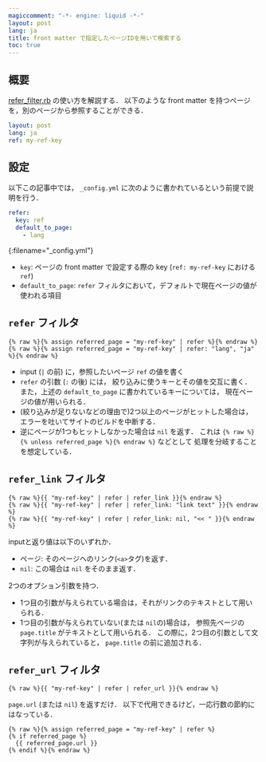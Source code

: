 ```yaml
---
magiccomment: "-*- engine: liquid -*-"
layout: post
lang: ja
title: front matter で指定したページIDを用いて検索する
toc: true
---
```


## 概要
[refer_filter.rb](https://github.com/shwaka/homepage/blob/master/jekyll/_plugins/refer_filter.rb) の使い方を解説する．
以下のような front matter を持つページを，別のページから参照することができる．

```yaml
layout: post
lang: ja
ref: my-ref-key
```

## 設定
以下この記事中では， `_config.yml` に次のように書かれているという前提で説明を行う．

```yaml
refer:
  key: ref
  default_to_page:
    - lang
```
{:filename="_config.yml"}

- `key`: ページの front matter で設定する際の key (`ref: my-ref-key` における `ref`)
- `default_to_page`: `refer` フィルタにおいて，デフォルトで現在ページの値が使われる項目

## `refer` フィルタ
```liquid
{% raw %}{% assign referred_page = "my-ref-key" | refer %}{% endraw %}
{% raw %}{% assign referred_page = "my-ref-key" | refer: "lang", "ja" %}{% endraw %}
```

- input (`|` の前) に，参照したいページ `ref` の値を書く
- `refer` の引数 (`:` の後) には，
  絞り込みに使うキーとその値を交互に書く．
  また，上述の `default_to_page` に書かれているキーについては，
  現在ページの値が用いられる．
- (絞り込みが足りないなどの理由で)2つ以上のページがヒットした場合は，
  エラーを吐いてサイトのビルドを中断する．
- 逆にページが1つもヒットしなかった場合は `nil` を返す．
  これは `{% raw %}{% unless referred_page %}{% endraw %}` などとして
  処理を分岐することを想定している．

## `refer_link` フィルタ
```liquid
{% raw %}{{ "my-ref-key" | refer | refer_link }}{% endraw %}
{% raw %}{{ "my-ref-key" | refer | refer_link: "link text" }}{% endraw %}
{% raw %}{{ "my-ref-key" | refer | refer_link: nil, "<< " }}{% endraw %}
```

inputと返り値は以下のいずれか．

- ページ:
  そのページへのリンク(`<a>`タグ)を返す．
- `nil`: この場合は `nil` をそのまま返す．

2つのオプション引数を持つ．

- 1つ目の引数が与えられている場合は，それがリンクのテキストとして用いられる．
- 1つ目の引数が与えられていない(または `nil`の)場合は，
  参照先ページの `page.title` がテキストとして用いられる．
  この際に，2つ目の引数として文字列が与えられていると， `page.title` の前に追加される．

## `refer_url` フィルタ
```liquid
{% raw %}{{ "my-ref-key" | refer | refer_url }}{% endraw %}
```

`page.url` (または `nil`) を返すだけ．
以下で代用できるけど，一応行数の節約にはなっている．

```liquid
{% raw %}{% assign referred_page = "my-ref-key" | refer %}
{% if referred_page %}
  {{ referred_page.url }}
{% endif %}{% endraw %}
```
